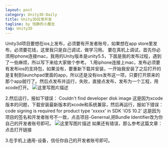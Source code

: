 ```yaml
---
layout: post
category: Unity3D-Daily
title: Unity3D日常开发
tagline: by 恬静的小魔龙
tag: Unity3D
---
```


Unity3d项目要想在ios上发布，必须要有开发者账号，如果想在app store里发布，必须要花钱，这里我只是自己调试，做学习用。
要在真机上调试，首先你必须用iphone连接mac，我用的Unity版本是unity5.5，下面是我的发布过程，遇到了一些麻烦，所以写下来给大家做个参考。
1.用iphone连接上mac，发布必须要有发布ios的支持包，如果没有，要重新下载并安装，一开始我安装了之后打开的是复制到launchpad里面的app，所以还是没有ios发布这一项，只要打开原来的那个app就行了。然后点发布并运行，失败，直接点发布，发布为一个工程，用xcode打开。
![这里写图片描述](http://img.blog.csdn.net/20171110140035393?watermark/2/text/aHR0cDovL2Jsb2cuY3Nkbi5uZXQvcTc2NDQyNDU2Nw==/font/5a6L5L2T/fontsize/400/fill/I0JBQkFCMA==/dissolve/70/gravity/SouthEast)

2.然后运行，报如下错误：
Couldn't find developer disk image
这是因为xcode版本的问题，下载安装最新版本的xcode和系统兼容，然后再运行，报如下错误：
code signing is required for product type 'xxxxx' in SDK 'iOS 10.2’
这是因为项目的签名和开发者账号不一致，点击项目-Genernal,把Bundle Identifier改为你自己的开发者账号即可。
![这里写图片描述](http://img.blog.csdn.net/20171110140046139?watermark/2/text/aHR0cDovL2Jsb2cuY3Nkbi5uZXQvcTc2NDQyNDU2Nw==/font/5a6L5L2T/fontsize/400/fill/I0JBQkFCMA==/dissolve/70/gravity/SouthEast)
如果还有错误，那么参考这篇文章：点击打开链接

3.在手机上通用-设备，信任你自己的开发者账号即可。



